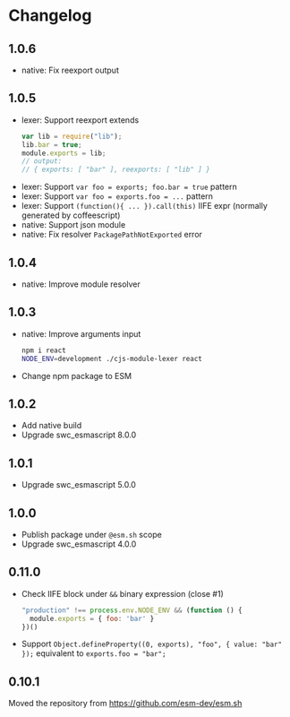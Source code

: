 # Changelog

## 1.0.6

- native: Fix reexport output

## 1.0.5

- lexer: Support reexport extends
  ```js
  var lib = require("lib");
  lib.bar = true;
  module.exports = lib;
  // output:
  // { exports: [ "bar" ], reexports: [ "lib" ] }
  ```
- lexer: Support `var foo = exports; foo.bar = true` pattern
- lexer: Support `var foo = exports.foo = ...` pattern
- lexer: Support `(function(){ ... }).call(this)` IIFE expr (normally generated by coffeescript)
- native: Support json module
- native: Fix resolver `PackagePathNotExported` error

## 1.0.4

- native: Improve module resolver

## 1.0.3

- native: Improve arguments input
  ```bash
  npm i react
  NODE_ENV=development ./cjs-module-lexer react
  ```
- Change npm package to ESM

## 1.0.2

- Add native build
- Upgrade swc_esmascript 8.0.0

## 1.0.1

- Upgrade swc_esmascript 5.0.0

## 1.0.0

- Publish package under `@esm.sh` scope
- Upgrade swc_esmascript 4.0.0

## 0.11.0

- Check IIFE block under `&&` binary expression (close #1)
  ```js
  "production" !== process.env.NODE_ENV && (function () {
    module.exports = { foo: 'bar' }
  })()
  ```
- Support `Object.defineProperty((0, exports), "foo", { value: "bar" });` equivalent to `exports.foo = "bar";`

## 0.10.1

Moved the repository from https://github.com/esm-dev/esm.sh
